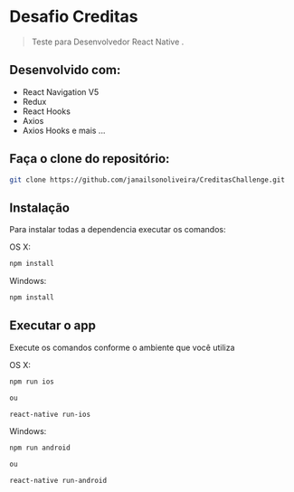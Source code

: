 # Desafio Creditas
> Teste para Desenvolvedor React Native .

## Desenvolvido com:

- React Navigation V5
- Redux
- React Hooks
- Axios
- Axios Hooks
e mais ...


## Faça o clone do repositório:

```sh
git clone https://github.com/janailsonoliveira/CreditasChallenge.git
```

## Instalação

Para instalar todas a dependencia executar os comandos:

OS X:

```sh
npm install
```

Windows:

```sh
npm install
```

## Executar o app

Execute os comandos conforme o ambiente que você utiliza

OS X:

```sh
npm run ios

ou

react-native run-ios
```

Windows:

```sh
npm run android

ou

react-native run-android
```
